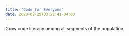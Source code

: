 ```yaml
---
title: "Code for Everyone"
date: 2020-08-29T03:22:41-04:00
---
```


Grow code literacy among all segments of the population.

<!--more-->


